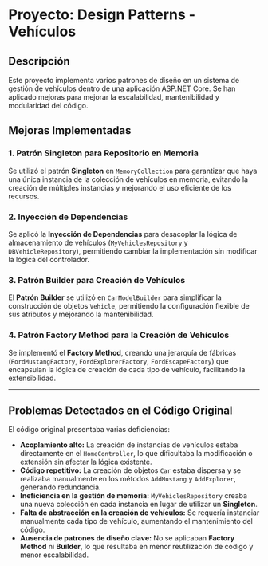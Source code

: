# Proyecto: Design Patterns - Vehículos

## Descripción
Este proyecto implementa varios patrones de diseño en un sistema de gestión de vehículos dentro de una aplicación ASP.NET Core. Se han aplicado mejoras para mejorar la escalabilidad, mantenibilidad y modularidad del código.

## Mejoras Implementadas

### 1. Patrón Singleton para Repositorio en Memoria
Se utilizó el patrón **Singleton** en `MemoryCollection` para garantizar que haya una única instancia de la colección de vehículos en memoria, evitando la creación de múltiples instancias y mejorando el uso eficiente de los recursos.

### 2. Inyección de Dependencias
Se aplicó la **Inyección de Dependencias** para desacoplar la lógica de almacenamiento de vehículos (`MyVehiclesRepository` y `DBVehicleRepository`), permitiendo cambiar la implementación sin modificar la lógica del controlador.

### 3. Patrón Builder para Creación de Vehículos
El **Patrón Builder** se utilizó en `CarModelBuilder` para simplificar la construcción de objetos `Vehicle`, permitiendo la configuración flexible de sus atributos y mejorando la mantenibilidad.

### 4. Patrón Factory Method para la Creación de Vehículos
Se implementó el **Factory Method**, creando una jerarquía de fábricas (`FordMustangFactory`, `FordExplorerFactory`, `FordEscapeFactory`) que encapsulan la lógica de creación de cada tipo de vehículo, facilitando la extensibilidad.

---

## Problemas Detectados en el Código Original
El código original presentaba varias deficiencias:

- **Acoplamiento alto:** La creación de instancias de vehículos estaba directamente en el `HomeController`, lo que dificultaba la modificación o extensión sin afectar la lógica existente.
- **Código repetitivo:** La creación de objetos `Car` estaba dispersa y se realizaba manualmente en los métodos `AddMustang` y `AddExplorer`, generando redundancia.
- **Ineficiencia en la gestión de memoria:** `MyVehiclesRepository` creaba una nueva colección en cada instancia en lugar de utilizar un **Singleton**.
- **Falta de abstracción en la creación de vehículos:** Se requería instanciar manualmente cada tipo de vehículo, aumentando el mantenimiento del código.
- **Ausencia de patrones de diseño clave:** No se aplicaban **Factory Method** ni **Builder**, lo que resultaba en menor reutilización de código y menor escalabilidad.
